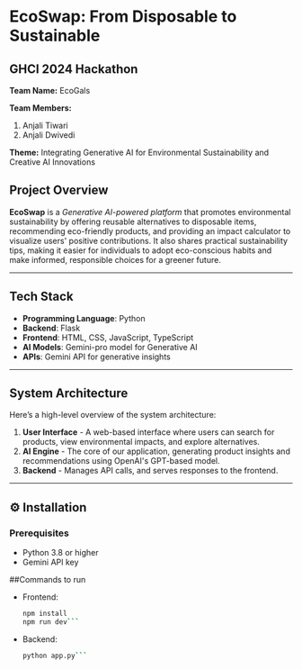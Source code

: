 # EcoSwap: From Disposable to Sustainable

## GHCI 2024 Hackathon  
**Team Name:** EcoGals 

**Team Members:** 
1. Anjali Tiwari
2. Anjali Dwivedi
 
**Theme:** Integrating Generative AI for Environmental Sustainability and Creative AI Innovations

## Project Overview

**EcoSwap** is a *Generative AI-powered platform* that promotes environmental sustainability by offering reusable alternatives to disposable items, recommending eco-friendly products, and providing an impact calculator to visualize users' positive contributions. It also shares practical sustainability tips, making it easier for individuals to adopt eco-conscious habits and make informed, responsible choices for a greener future.

---

## Tech Stack

- **Programming Language**: Python
- **Backend**: Flask
- **Frontend**: HTML, CSS, JavaScript, TypeScript
- **AI Models**: Gemini-pro model for Generative AI
- **APIs**: Gemini API for generative insights

---

## System Architecture

Here’s a high-level overview of the system architecture:
1. **User Interface** - A web-based interface where users can search for products, view environmental impacts, and explore alternatives.
2. **AI Engine** - The core of our application, generating product insights and recommendations using OpenAI's GPT-based model.
3. **Backend** - Manages API calls, and serves responses to the frontend.

---

## ⚙️ Installation

### Prerequisites
- Python 3.8 or higher
- Gemini API key

##Commands to run
- Frontend:
  ```bash
  npm install
  npm run dev```
- Backend:
  ```bash
  python app.py```
  
